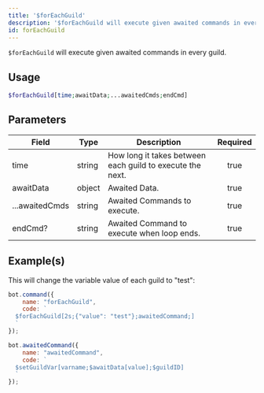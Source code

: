```yaml
---
title: '$forEachGuild'
description: '$forEachGuild will execute given awaited commands in every guild.'
id: forEachGuild
---
```


`$forEachGuild` will execute given awaited commands in every guild.

## Usage

```php
$forEachGuild[time;awaitData;...awaitedCmds;endCmd]
```

## Parameters

| Field          | Type   | Description                                               | Required |
| -------------- | ------ | --------------------------------------------------------- |:--------:|
| time           | string | How long it takes between each guild to execute the next. |   true   |
| awaitData      | object | Awaited Data.                                             |   true   |
| ...awaitedCmds | string | Awaited Commands to execute.                              |   true   |
| endCmd?        | string | Awaited Command to execute when loop ends.                |   true   |

## Example(s)

This will change the variable value of each guild to "test":

```javascript
bot.command({
    name: "forEachGuild",
    code: `
  $forEachGuild[2s;{"value": "test"};awaitedCommand;]
  `
});

bot.awaitedCommand({
    name: "awaitedCommand",
    code: `
  $setGuildVar[varname;$awaitData[value];$guildID]
  `
});
```